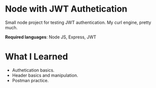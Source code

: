 # Node with JWT Authetication

Small node project for testing JWT authentication. My curl engine, pretty much. 

**Required languages**: Node JS, Express, JWT

# What I Learned

* Authetication basics. 
* Header basics and manipulation.
* Postman practice. 
